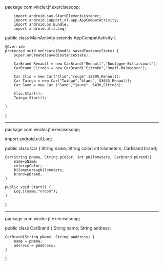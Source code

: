 package com.vincler.jf.exercisesoop;

        import android.sax.StartElementListener;
        import android.support.v7.app.AppCompatActivity;
        import android.os.Bundle;
        import android.util.Log;

public class MainActivity extends AppCompatActivity {

    @Override
    protected void onCreate(Bundle savedInstanceState) {
        super.onCreate(savedInstanceState);

        CarBrand Renault = new CarBrand("Renault","Boulogne-Billancourt");
        CarBrand Citroën = new CarBrand("Citroën","Rueil-Malmaison");

        Car Clio = new Car("Clio","rouge",12805,Renault);
        Car Twingo = new Car("Twingo","blanc", 53635,Renault);
        Car Saxo = new Car ("Saxo","jaune", 6430,Citroën);

        Clio.Start();
        Twingo.Start();

    }
}

------------------------------------------------------------------------------------

package com.vincler.jf.exercisesoop;

import android.util.Log;

public class Car {
    String name;
    String color;
    int kilometers;
    CarBrand brand;

    Car(String pName, String pColor, int pKilometers, CarBrand pBrand){
        name=pName;
        color=pColor;
        kilometers=pKilometers;
        brand=pBrand;
    }

    public void Start() {
        Log.i(name,"vroom");
    }

}

------------------------------------------------------------------------------------

package com.vincler.jf.exercisesoop;

public class CarBrand {
    String name;
    String address;

    CarBrand(String pName, String pAddress) {
        name = pName;
        address = pAddress;
    }
}
